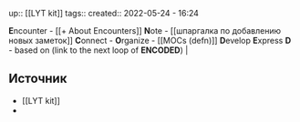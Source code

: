 up:: [[LYT kit]]
tags:: 
created:: 2022-05-24 - 16:24

**E**ncounter - [[+ About Encounters]] 
**N**ote - [[шпаргалка по добавлению новых заметок]] 
**C**onnect - 
**O**rganize - [[MOCs (defn)]] 
**D**evelop
**E**xpress 
**D** - based on (link to the next loop of **ENCODED**) | 

## Источник
- [[LYT kit]]
- 
